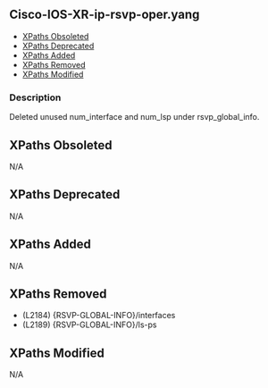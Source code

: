 ## Cisco-IOS-XR-ip-rsvp-oper.yang

- [XPaths Obsoleted](#xpaths-obsoleted)
- [XPaths Deprecated](#xpaths-deprecated)
- [XPaths Added](#xpaths-added)
- [XPaths Removed](#xpaths-removed)
- [XPaths Modified](#xpaths-modified)

### Description

Deleted unused num_interface and num_lsp under rsvp_global_info.

## XPaths Obsoleted

N/A

## XPaths Deprecated

N/A

## XPaths Added

N/A

## XPaths Removed

- (L2184)	{RSVP-GLOBAL-INFO}/interfaces
- (L2189)	{RSVP-GLOBAL-INFO}/ls-ps

## XPaths Modified

N/A

